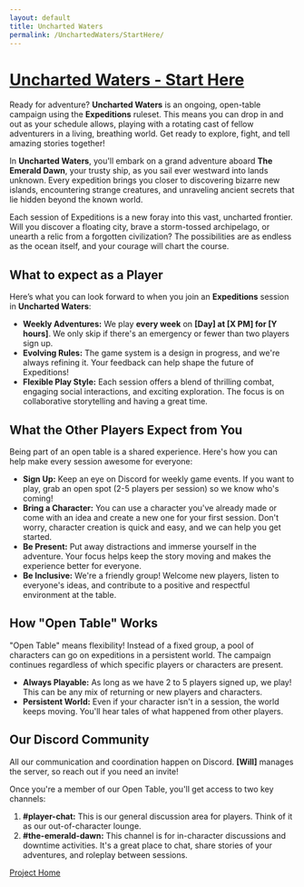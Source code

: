 ```yaml
---
layout: default
title: Uncharted Waters
permalink: /UnchartedWaters/StartHere/
---
```

# [Uncharted Waters - Start Here](#StartHere)

Ready for adventure? **Uncharted Waters** is an ongoing, open-table campaign using the **Expeditions** ruleset. This means you can drop in and out as your schedule allows, playing with a rotating cast of fellow adventurers in a living, breathing world. Get ready to explore, fight, and tell amazing stories together!

In **Uncharted Waters**, you'll embark on a grand adventure aboard **The Emerald Dawn**, your trusty ship, as you sail ever westward into lands unknown. Every expedition brings you closer to discovering bizarre new islands, encountering strange creatures, and unraveling ancient secrets that lie hidden beyond the known world.

Each session of Expeditions is a new foray into this vast, uncharted frontier. Will you discover a floating city, brave a storm-tossed archipelago, or unearth a relic from a forgotten civilization? The possibilities are as endless as the ocean itself, and your courage will chart the course.
## What to expect as a Player
Here’s what you can look forward to when you join an **Expeditions** session in **Uncharted Waters**:
- **Weekly Adventures:** We play **every week** on **[Day] at [X PM] for [Y hours]**. We only skip if there's an emergency or fewer than two players sign up.
- **Evolving Rules:** The game system is a design in progress, and we're always refining it. Your feedback can help shape the future of Expeditions!
- **Flexible Play Style:** Each session offers a blend of thrilling combat, engaging social interactions, and exciting exploration. The focus is on collaborative storytelling and having a great time.

## What the Other Players Expect from You
Being part of an open table is a shared experience. Here's how you can help make every session awesome for everyone:
- **Sign Up:** Keep an eye on Discord for weekly game events. If you want to play, grab an open spot (2-5 players per session) so we know who's coming!
- **Bring a Character:** You can use a character you've already made or come with an idea and create a new one for your first session. Don't worry, character creation is quick and easy, and we can help you get started.
- **Be Present:** Put away distractions and immerse yourself in the adventure. Your focus helps keep the story moving and makes the experience better for everyone.
- **Be Inclusive:** We're a friendly group! Welcome new players, listen to everyone's ideas, and contribute to a positive and respectful environment at the table.

## How "Open Table" Works
"Open Table" means flexibility! Instead of a fixed group, a pool of characters can go on expeditions in a persistent world. The campaign continues regardless of which specific players or characters are present.
- **Always Playable:** As long as we have 2 to 5 players signed up, we play! This can be any mix of returning or new players and characters.
- **Persistent World:** Even if your character isn't in a session, the world keeps moving. You'll hear tales of what happened from other players.

## Our Discord Community

All our communication and coordination happen on Discord. **[Will]** manages the server, so reach out if you need an invite!

Once you're a member of our Open Table, you'll get access to two key channels:
1. **#player-chat:** This is our general discussion area for players. Think of it as our out-of-character lounge.
2. **#the-emerald-dawn:** This channel is for in-character discussions and downtime activities. It's a great place to chat, share stories of your adventures, and roleplay between sessions.

[Project Home]({{site.baseurl}})